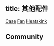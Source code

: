 title: 其他配件
---

[Case](https://www.khadas.com/product-page/diy-case)
[Fan](https://www.khadas.com/product-page/3705-cooling-fan)
[Heatskink](https://www.khadas.com/product-page/new-vim-heatsink)
## Community


